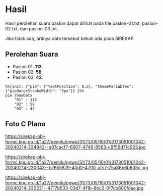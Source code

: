 # Hasil

Hasil perolehan suara paslon dapat dilihat pada file paslon-01.txt, paslon-02.txt, dan paslon-03.txt.

Jika tidak ada, artinya data tersebut belum ada pada SIREKAP.

## Perolehan Suara

 * Paslon 01: **113**.
 * Paslon 02: **58**.
 * Paslon 03: **42**.

```mermaid
%%{init: {"pie": {"textPosition": 0.5}, "themeVariables": {"pieOuterStrokeWidth": "5px"}} }%%
pie showData
    "01" : 113
    "02" : 58
    "03" : 42
```
## Foto C Plano

https://sirekap-obj-formc.kpu.go.id/1a27/pemilu/ppwp/31/73/05/10/01/3173051001042-20240214-224942--b07cacf7-6907-4749-8563-c9f56d71c923.jpg

https://sirekap-obj-formc.kpu.go.id/1a27/pemilu/ppwp/31/73/05/10/01/3173051001042-20240214-230043--b7655879-40d0-4700-afc7-75a86b6b6d3c.jpg

https://sirekap-obj-formc.kpu.go.id/1a27/pemilu/ppwp/31/73/05/10/01/3173051001042-20240214-230231--4717b533-03d7-4f1b-8bc2-0f7cb600fdae.jpg
